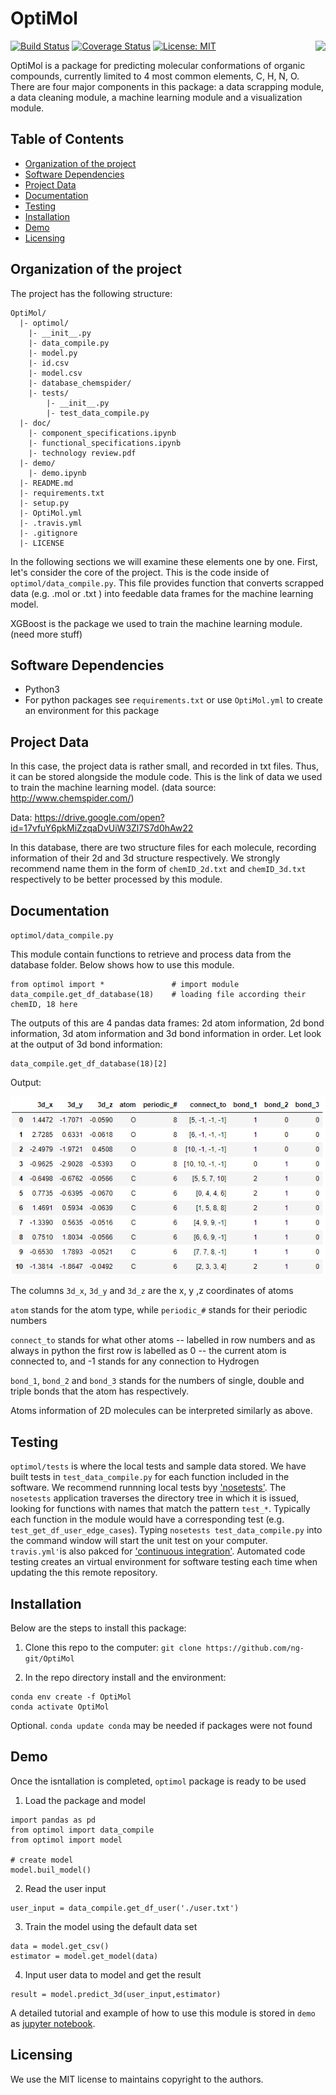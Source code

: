 # OptiMol

<img align="right"  src="https://github.com/ng-git/OptiMol/blob/master/img/logo.png">

[![Build Status](https://travis-ci.org/ng-git/OptiMol.svg?branch=master)](https://travis-ci.org/github/ng-git/OptiMol)
[![Coverage Status](https://coveralls.io/repos/github/ng-git/OptiMol/badge.svg?branch=master)](https://coveralls.io/github/ng-git/OptiMol?branch=master)
[![License: MIT](https://img.shields.io/badge/License-MIT-green.svg)](https://opensource.org/licenses/MIT)

OptiMol is a package for predicting molecular conformations of organic compounds, currently limited to 4 most common elements, C, H, N, O.  There are four major components in this package: a data scrapping module, a data cleaning module, a machine learning module and  a visualization module.

## Table of Contents


- [Organization of the  project](#Organization-of-the-project)
- [Software Dependencies](#Software-Dependencies)
- [Project Data](#Project-Data)
- [Documentation](#Documentation)
- [Testing](#Testing)
- [Installation](#Installation)
- [Demo](#Demo)
- [Licensing](#Licensing)


## Organization of the  project

The project has the following structure:

    OptiMol/
      |- optimol/
        |- __init__.py
        |- data_compile.py
        |- model.py
        |- id.csv
        |- model.csv
        |- database_chemspider/
        |- tests/
        	|- __init__.py
            |- test_data_compile.py
      |- doc/
        |- component_specifications.ipynb
        |- functional_specifications.ipynb
        |- technology review.pdf
      |- demo/
        |- demo.ipynb
      |- README.md
      |- requirements.txt
      |- setup.py
      |- OptiMol.yml
      |- .travis.yml
      |- .gitignore
      |- LICENSE
      

In the following sections we will examine these elements one by one. First, let's consider the core of the project. This is the code inside of `optimol/data_compile.py`. This file provides function that converts scrapped data (e.g. .mol or .txt ) into feedable data frames for the machine learning model.

XGBoost is the package we used to train the machine learning module. (need more stuff)

## Software Dependencies

- Python3
- For python packages see `requirements.txt` or use `OptiMol.yml` to create an environment for this package

## Project Data

In this case, the project data is rather small, and recorded in txt files.  Thus, it can be stored alongside the module code.  This is the link of data we used to train the machine learning model. (data source: http://www.chemspider.com/)  

Data: https://drive.google.com/open?id=17vfuY6pkMiZzqaDvUiW3Zl7S7d0hAw22

In this database, there are two structure files for each molecule, recording information of their 2d and 3d structure respectively. We strongly recommend name them in the form of `chemID_2d.txt` and `chemID_3d.txt` respectively to be better processed by this module.

## Documentation

`optimol/data_compile.py`

This module contain functions to retrieve and process data from the database folder. Below shows how to use this module. 

```
from optimol import * 				# import module
data_compile.get_df_database(18) 	# loading file according their chemID, 18 here
```

The outputs of this are 4 pandas data frames: 2d atom information, 2d bond information, 3d atom information and 3d bond information in order. Let look at the output of 3d bond information:

```
data_compile.get_df_database(18)[2]
```

Output:

![](https://github.com/ShadyMikey/OptiMol/blob/master/Presentation%20and%20image/image-20200313153002994.png)

The columns `3d_x`, `3d_y` and `3d_z` are the x, y ,z coordinates of atoms

`atom` stands for the atom type, while `periodic_#` stands for their periodic numbers

`connect_to` stands for what other atoms -- labelled in row numbers and as always in python the first row is labelled as 0 -- the current atom is connected to, and -1 stands for any connection to Hydrogen

`bond_1`, `bond_2` and `bond_3` stands for the numbers of single, double and triple bonds that the atom has respectively.

Atoms information of 2D molecules can be interpreted similarly as above.

## Testing

`optimol/tests` is where the local tests and sample data stored. We have built tests in `test_data_compile.py` for each function included in the software. We recommend runnning local tests byy ['nosetests'](nose.readthedocs.io/en/latest/).  The `nosetests` application traverses the directory tree in which it is issued, looking for functions with names that match the pattern `test_*`. Typically each function in the module would have a corresponding test (e.g. `test_get_df_user_edge_cases`). Typing `nosetests test_data_compile.py` into the command window will start the unit test on your computer. `travis.yml'`is also pakced for ['continuous integration'](https://docs.travis-ci.com/user/customizing-the-build). Automated code testing creates an virtual environment for software testing each time when updating the this remote repository.

## Installation

Below are the steps to install this package:

1. Clone this repo to the computer: `git clone https://github.com/ng-git/OptiMol`

2. In the repo directory install and the environment:
```
conda env create -f OptiMol
conda activate OptiMol
```
Optional. `conda update conda` may be needed if packages were not found

## Demo

Once the isntallation is completed, `optimol` package is ready to be used

1. Load the package and model
```
import pandas as pd
from optimol import data_compile
from optimol import model
    
# create model
model.buil_model()
```
2. Read the user input
```    
user_input = data_compile.get_df_user('./user.txt')
```
3. Train the model using the default data set
```
data = model.get_csv()
estimator = model.get_model(data)
```    
4. Input user data to model and get the result 
```
result = model.predict_3d(user_input,estimator)
``` 
   
A detailed tutorial and example of how to use this module is stored in `demo` as [jupyter notebook](https://jupyter.org/).

## Licensing

We use the MIT license to maintains copyright to the authors.
